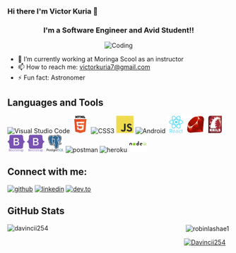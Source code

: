 ### Hi there I'm Victor Kuria 👋

<h3 align="center">I'm a Software Engineer and Avid Student!! </h3>
<p align="center">
<img  alt ="Coding" width="400" src="https://c.tenor.com/GfSX-u7VGM4AAAAC/coding.gif">

- 🔭 I’m currently working at Moringa Scool as an instructor
- 📫 How to reach me: victorkuria7@gmail.com
- ⚡ Fun fact: Astronomer 

## Languages and Tools
<p align="left"><img alt="Visual Studio Code" width="40" height="40" src="https://cdn.icon-icons.com/icons2/2107/PNG/512/file_type_vscode_icon_130084.png">
<img alt="HTML5" width="40" height="40" src="https://raw.githubusercontent.com/devicons/devicon/master/icons/html5/html5-original-wordmark.svg">
<img alt="CSS3" width="40" height="40" src="https://cdn4.iconfinder.com/data/icons/social-media-logos-6/512/121-css3-512.png">
<img alt="JavaScript" width="40" height="40" src="https://raw.githubusercontent.com/devicons/devicon/master/icons/javascript/javascript-original.svg">
<img alt="Android" width="40" height="40" src="https://imgs.search.brave.com/H_-5ZEb-mg-4rYIjtUvE3ap4gtd0YJHPgW68VPGqSIc/rs:fit:512:512:1/g:ce/aHR0cHM6Ly9jZG4u/aWNvbi1pY29ucy5j/b20vaWNvbnMyLzE0/OTUvUE5HLzUxMi9h/bmRyb2lkc3R1ZGlv/XzEwMzA0My5wbmc">
<img alt="React" width="40" height="40" src="https://raw.githubusercontent.com/devicons/devicon/master/icons/react/react-original-wordmark.svg">
<img alt="Ruby" width="40" height="40" src="https://raw.githubusercontent.com/devicons/devicon/master/icons/ruby/ruby-original.svg">
<img alt="Rails" width="40" height="40" src="https://raw.githubusercontent.com/devicons/devicon/master/icons/rails/rails-original-wordmark.svg">
<img alt="Bootstraps" width="40" height="40" src="https://raw.githubusercontent.com/devicons/devicon/master/icons/bootstrap/bootstrap-plain-wordmark.svg">
<img alt="Git" width="40" height="40" src="https://raw.githubusercontent.com/devicons/devicon/master/icons/bootstrap/bootstrap-plain-wordmark.svg">
<img alt="postgreSQL" width="40" height="40" src="https://raw.githubusercontent.com/devicons/devicon/master/icons/postgresql/postgresql-original-wordmark.svg">
<img alt="postman" width="40" height="40" src="https://camo.githubusercontent.com/93b32389bf746009ca2370de7fe06c3b5146f4c99d99df65994f9ced0ba41685/68747470733a2f2f7777772e766563746f726c6f676f2e7a6f6e652f6c6f676f732f676574706f73746d616e2f676574706f73746d616e2d69636f6e2e737667">
<img alt="heroku" width="40" height="40" src="https://camo.githubusercontent.com/df12cb598044a3f38efc1f45e3580558c324cf8789b79487125044eeebcc4dee/68747470733a2f2f7777772e766563746f726c6f676f2e7a6f6e652f6c6f676f732f6865726f6b752f6865726f6b752d69636f6e2e737667">
<img alt="nodejs" width="40" height="40" src="https://raw.githubusercontent.com/devicons/devicon/master/icons/nodejs/nodejs-original-wordmark.svg"></p>

## Connect with me:
<p align="left"> <a href="https://github.com/Davincii254"><img alt="github" width="30px" src="https://cdn-icons-png.flaticon.com/512/25/25231.png"></a>
<a href="www.linkedin.com/in/victor-kuria-619048190"><img alt="linkedin" width="30px" src="https://cdn-icons-png.flaticon.com/512/174/174857.png"></a>
<a href=""><img alt="dev.to" width="30px" src="https://briancaffey.github.io/icons/dev.png"></a></p>


## GitHub Stats
<p><img align="left" src="https://github-readme-stats.vercel.app/api/top-langs?username=Davincii254&show_icons=true&locale=en&layout=compact" alt="davincii254" width="400" height="250"/></p>
<p>&nbsp;<img align="center" src="https://github-readme-stats.vercel.app/api?username=Davincii254&show_icons=true&locale=en" alt="robinlashae1" width="400" height="250"/></p>
<p align="left"> <a href="https://github.com/ryo-ma/github-profile-trophy"><img src="https://github-profile-trophy.vercel.app/?username=Davincii254" alt="Davincii254" /></a> </p>
